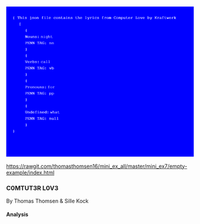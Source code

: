 ![alt text](Mini_ex7_scr.png)

https://rawgit.com/thomasthomsen16/mini_ex_all/master/mini_ex7/empty-example/index.html

### C0MTUT3R L0V3 

By Thomas Thomsen & Sille Kock

#### Analysis 


